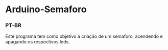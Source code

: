 # Arduino-Semaforo
### PT-BR
Este programa tem como objetivo a criação de um semaforo, acendendo e apagando os respectivos leds.
